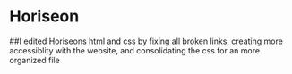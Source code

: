 # Horiseon

##I edited Horiseons html and css by fixing all broken links, creating more accessiblity with the website, and consolidating the css for an more organized file
